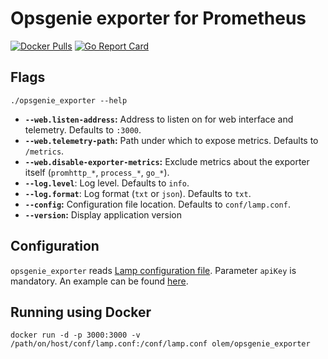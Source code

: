 # Opsgenie exporter for Prometheus

[![Docker Pulls](https://img.shields.io/docker/pulls/olem/opsgenie_exporter.svg?maxAge=604800)](https://hub.docker.com/r/olem/opsgenie_exporter)
[![Go Report Card](https://goreportcard.com/badge/github.com/olivierlemasle/opsgenie_exporter)](https://goreportcard.com/report/github.com/olivierlemasle/opsgenie_exporter)

## Flags

```
./opsgenie_exporter --help
```

- **`--web.listen-address`:** Address to listen on for web interface and telemetry. Defaults to `:3000`.
- **`--web.telemetry-path`:** Path under which to expose metrics. Defaults to `/metrics`.
- **`--web.disable-exporter-metrics`:** Exclude metrics about the exporter itself (`promhttp_*`, `process_*`, `go_*`).
- **`--log.level`**: Log level. Defaults to `info`.
- **`--log.format`**: Log format (`txt` or `json`). Defaults to `txt`.
- **`--config`:** Configuration file location. Defaults to `conf/lamp.conf`.
- **`--version`:** Display application version

## Configuration

`opsgenie_exporter` reads [Lamp configuration file](https://docs.opsgenie.com/docs/lamp-command-line-interface-for-opsgenie). Parameter `apiKey` is mandatory. An example can be found [here](./conf/lamp.conf.sample).

## Running using Docker

```
docker run -d -p 3000:3000 -v /path/on/host/conf/lamp.conf:/conf/lamp.conf olem/opsgenie_exporter
```
